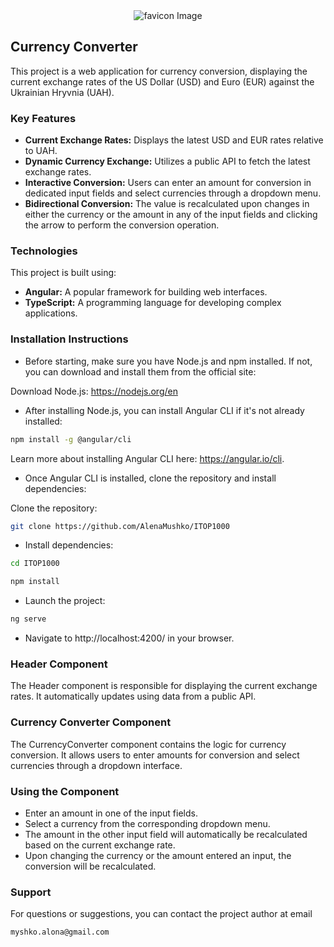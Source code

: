 <div align="center">
  <img src="./src/favicon.ico" alt="favicon Image">
</div>

## Currency Converter
This project is a web application for currency conversion, displaying the current exchange rates of the US Dollar (USD) and Euro (EUR) against the Ukrainian Hryvnia (UAH).

### Key Features
- **Current Exchange Rates:** Displays the latest USD and EUR rates relative to UAH.
- **Dynamic Currency Exchange:** Utilizes a public API to fetch the latest exchange rates.
- **Interactive Conversion:** Users can enter an amount for conversion in dedicated input fields and select currencies through a dropdown menu.
- **Bidirectional Conversion:** The value is recalculated upon changes in either the currency or the amount in any of the input fields and clicking the arrow to perform the conversion operation.

### Technologies
This project is built using:

- **Angular:** A popular framework for building web interfaces.
- **TypeScript:** A programming language for developing complex applications.

### Installation Instructions
- Before starting, make sure you have Node.js and npm installed. If not, you can download and install them from the official site:

Download Node.js: https://nodejs.org/en
- After installing Node.js, you can install Angular CLI if it's not already installed:
```bash
npm install -g @angular/cli 
```

Learn more about installing Angular CLI here: https://angular.io/cli.

- Once Angular CLI is installed, clone the repository and install dependencies:

Clone the repository:
```bash
git clone https://github.com/AlenaMushko/ITOP1000
```
- Install dependencies:
```bash
cd ITOP1000
```
```bash
npm install
```

- Launch the project:
```bash
ng serve
```
-  Navigate to http://localhost:4200/ in your browser.

### Header Component
The Header component is responsible for displaying the current exchange rates. It automatically updates using data from a public API.

### Currency Converter Component
The CurrencyConverter component contains the logic for currency conversion. It allows users to enter amounts for conversion and select currencies through a dropdown interface.

### Using the Component
- Enter an amount in one of the input fields.
- Select a currency from the corresponding dropdown menu.
- The amount in the other input field will automatically be recalculated based on the current exchange rate.
- Upon changing the currency or the amount entered an input, the conversion will be recalculated.

### Support
For questions or suggestions, you can contact the project author at  email 
```bush
myshko.alona@gmail.com
```
